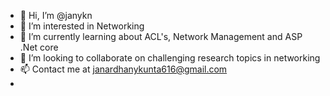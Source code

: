 - 👋 Hi, I’m @janykn
- 👀 I’m interested in Networking 
- 🌱 I’m currently learning about ACL's, Network Management and ASP .Net core
- 💞️ I’m looking to collaborate on challenging research topics in networking
- 📫 Contact me at janardhanykunta616@gmail.com
-

<!---
janykn/janykn is a ✨ special ✨ repository because its `README.md` (this file) appears on your GitHub profile.
You can click the Preview link to take a look at your changes.
--->
